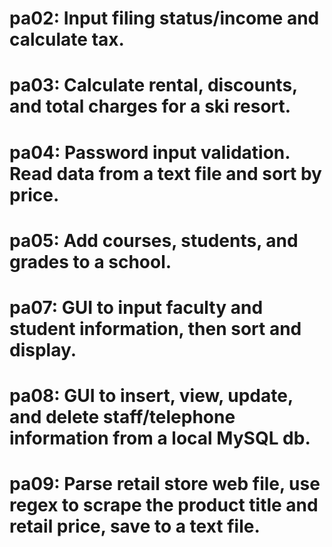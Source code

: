 # pa02: Input filing status/income and calculate tax. 
# pa03: Calculate rental, discounts, and total charges for a ski resort. 
# pa04: Password input validation. Read data from a text file and sort by price. 
# pa05: Add courses, students, and grades to a school. 
# pa07: GUI to input faculty and student information, then sort and display. 
# pa08: GUI to insert, view, update, and delete staff/telephone information from a local MySQL db.
# pa09: Parse retail store web file, use regex to scrape the product title and retail price, save to a text file.
